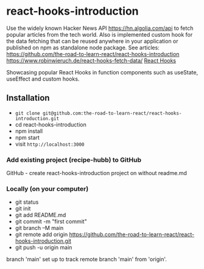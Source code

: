 # react-hooks-introduction

Use the widely known Hacker News API https://hn.algolia.com/api to fetch popular articles from the tech world. Also is implemented custom hook for the data fetching that can be reused anywhere in your application or published on npm as standalone node package.
See articles:
https://github.com/the-road-to-learn-react/react-hooks-introduction  
https://www.robinwieruch.de/react-hooks-fetch-data/
[React Hooks](https://www.robinwieruch.de/react-hooks/)

Showcasing popular React Hooks in function components such as useState, useEffect and custom hooks.

## Installation

- `git clone git@github.com:the-road-to-learn-react/react-hooks-introduction.git`
- cd react-hooks-introduction
- npm install
- npm start
- visit `http://localhost:3000`

### Add existing project (recipe-hubb) to GitHub

GitHub - create react-hooks-introduction project on without readme.md

### Locally (on your computer)

- git status
- git init
- git add README.md
- git commit -m "first commit"
- git branch –M main
- git remote add origin https://github.com/the-road-to-learn-react/react-hooks-introduction.git
- git push -u origin main

branch 'main' set up to track remote branch 'main' from 'origin'.
